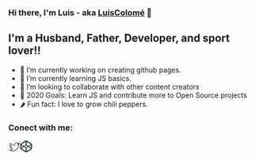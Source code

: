 <!--
**LuisColome/LuisColome** is a ✨ _special_ ✨ repository because its `README.md` (this file) appears on your GitHub profile.
-->

### Hi there, I'm Luis - aka [LuisColomé][website] 👋 

## I'm a Husband, Father, Developer, and sport lover!!

- 🔭 I’m currently working on creating github pages.
- 🌱 I’m currently learning JS basics.
- 👯 I’m looking to collaborate with other content creators
- 🥅 2020 Goals: Learn JS and contribute more to Open Source projects
- 🌶️ Fun fact: I love to grow chili peppers.

### Conect with me:

[<img align="left" alt="Twitter Luis Colomé" width="24px" src="https://github.com/LuisColome/LuisColome/blob/main/icons/twitter.png">][twitter]
[<img align="left" alt="Codepen Luis Colomé" width="24px" src="https://github.com/LuisColome/LuisColome/blob/main/icons/codepen.png">][codepen]


[website]: https://luiscolome.com
[twitter]: https://twitter.com/luiscolome
[codepen]: https://codepen.io/luiscolome